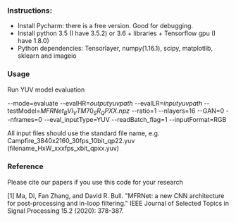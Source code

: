 
### Instructions:

- Install Pycharm: there is a free version. Good for debugging.
- Install python 3.5 (I have 3.5.2) or 3.6 + libraries + Tensorflow gpu (I have 1.8.0)
- Python dependencies: Tensorlayer, numpy(1.16.1), scipy, matplotlib, sklearn and imageio 

### Usage


Run YUV model evaluation

--mode=evaluate
--evalHR=$output yuv path$
--evalLR=$input yuv path$
--testModel=$MFRNet_BVI_VTM70_SR_QPXX.npz$
--ratio=1
--nlayers=16
--GAN=0
--nframes=0
--eval_inputType=YUV
--readBatch_flag=1
--inputFormat=RGB

All input files should use the standard file name, e.g. Campfire_3840x2160_30fps_10bit_qp22.yuv (filename_HxW_xxxfps_xbit_qpxx.yuv)
### Reference

Please cite our papers if you use this code for your research

[1] Ma, Di, Fan Zhang, and David R. Bull. "MFRNet: a new CNN architecture for post-processing and in-loop filtering." IEEE Journal of Selected Topics in Signal Processing 15.2 (2020): 378-387.

